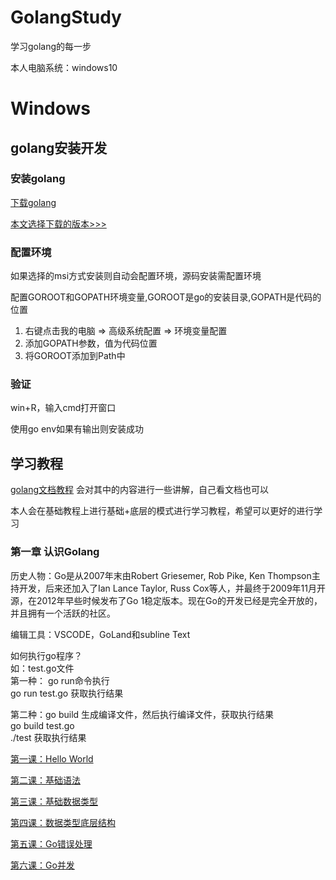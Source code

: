 # GolangStudy #
学习golang的每一步

本人电脑系统：windows10


# Windows #

## golang安装开发 ##

### 安装golang  ###
[下载golang](https://studygolang.com/dl)

[本文选择下载的版本>>>](https://studygolang.com/dl/golang/go1.19.3.windows-amd64.msi)

### 配置环境 ###
如果选择的msi方式安装则自动会配置环境，源码安装需配置环境  

配置GOROOT和GOPATH环境变量,GOROOT是go的安装目录,GOPATH是代码的位置  
1. 右键点击我的电脑 => 高级系统配置 => 环境变量配置  
2. 添加GOPATH参数，值为代码位置  
3. 将GOROOT添加到Path中  

### 验证 ###
win+R，输入cmd打开窗口

使用go env如果有输出则安装成功


## 学习教程 ##  
[golang文档教程](http://docscn.studygolang.com/doc/)
会对其中的内容进行一些讲解，自己看文档也可以  


本人会在基础教程上进行基础+底层的模式进行学习教程，希望可以更好的进行学习  

### 第一章 认识Golang ###  
历史人物：Go是从2007年末由Robert Griesemer, Rob Pike, Ken Thompson主持开发，后来还加入了Ian Lance Taylor, Russ Cox等人，并最终于2009年11月开源，在2012年早些时候发布了Go 1稳定版本。现在Go的开发已经是完全开放的，并且拥有一个活跃的社区。


编辑工具：VSCODE，GoLand和subline Text  

如何执行go程序？  
如：test.go文件  
第一种： go run命令执行  
go run test.go  获取执行结果  

第二种：go build 生成编译文件，然后执行编译文件，获取执行结果  
go build test.go  
./test 获取执行结果  

[第一课：Hello World](https://github.com/zggxuexihao/GolangStudy/blob/main/HelloWorld.go)  

[第二课：基础语法](https://github.com/zggxuexihao/GolangStudy/blob/main/Grammar.go)  

[第三课：基础数据类型](https://github.com/zggxuexihao/GolangStudy/blob/main/DataType.go)  

[第四课：数据类型底层结构]()  

[第五课：Go错误处理]()  

[第六课：Go并发]()